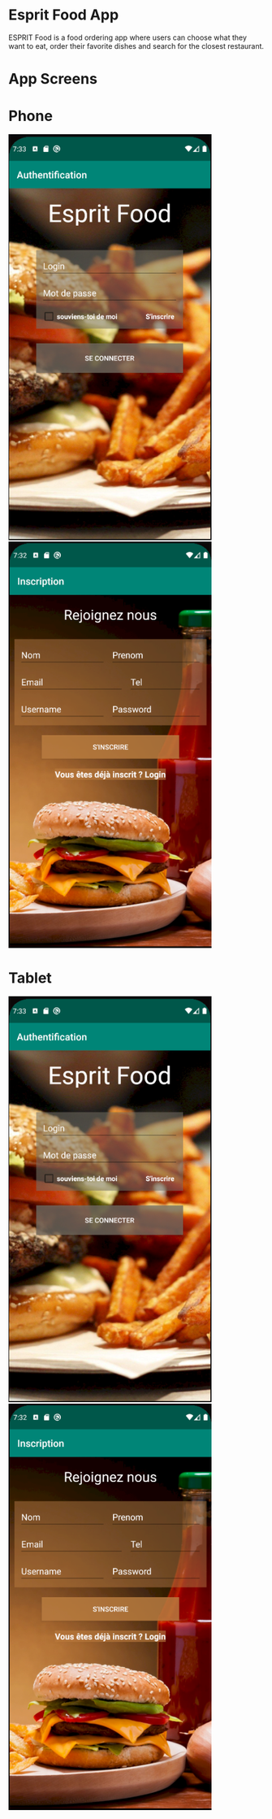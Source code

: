 # Esprit Food App

ESPRIT Food is a food ordering app where users can choose what they want to eat, order their favorite dishes and search for the closest restaurant.

# App Screens

# Phone
<img src="https://github.com/SCI-FI-GOAT/Images/blob/master/android%20app/Login.PNG?raw=true" width="400">

<img src="https://github.com/SCI-FI-GOAT/Images/blob/master/android%20app/signin.PNG?raw=true" width="400">

# Tablet

<img src="https://github.com/SCI-FI-GOAT/Images/blob/master/android%20app/Login.PNG?raw=true" width="400">

<img src="https://github.com/SCI-FI-GOAT/Images/blob/master/android%20app/signin.PNG?raw=true" width="400">
